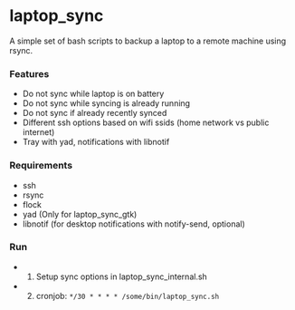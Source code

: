 # laptop_sync

A simple set of bash scripts to backup a laptop to a remote machine using rsync.

### Features
- Do not sync while laptop is on battery
- Do not sync while syncing is already running
- Do not sync if already recently synced
- Different ssh options based on wifi ssids (home network vs public internet)
- Tray with yad, notifications with libnotif 

### Requirements
- ssh
- rsync
- flock
- yad (Only for laptop_sync_gtk)
- libnotif (for desktop notifications with notify-send, optional)


### Run
- 1. Setup sync options in laptop_sync_internal.sh
- 2. cronjob: `*/30 * * * * /some/bin/laptop_sync.sh`
